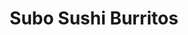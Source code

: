 ---
layout: place
title: Subo Sushi Burritos
permalink: /oregon/eugene/subo-sushi-burritos.html
stateAbbr: OR
stateName: Oregon
cityName: Eugene
seo:
  type: restaurant
  links: null
place_id: ChIJa4igu4gfwVQRMJHbswoqwGE
photos:
  - name: >-
      places/ChIJa4igu4gfwVQRMJHbswoqwGE/photos/AeeoHcL6uVOkp78qdNu2NkNG3nJ59VNbl8kixgobetIY90s51vZwowsq5GSDof6db9tCGG48g-vNVVfnknTDZ0Ar56qiJA3YbrhRvpjbHsK_QuCi6onfUx9IPslp6q6m1yR9UcHUpIiKFzS2MwZQsL8tWu19Vf3O1sJaqMgjmvZ7IFBjNVR-ctLDtPi5f2FWpn441iaO38AStyOEkPj96at0gyw3e-XSxl9ey9I7lLYLGlDOFlYdeNiJkYmQnv0FvGhJdrx9gHP2aRkrY8eeap6GYf5O1BAvUB8CuMlBxZs2hF6Dhg
    widthPx: 4032
    heightPx: 3024
    authorAttributions:
      - displayName: Subo Sushi Burritos
        uri: https://maps.google.com/maps/contrib/106717827997800180253
        photoUri: >-
          https://lh3.googleusercontent.com/a-/ALV-UjW1Adf8odrG-Z4unJc-l0rYoItSjUOkM7xRLdxnfLeZQDkmNfXv=s100-p-k-no-mo
    flagContentUri: >-
      https://www.google.com/local/imagery/report/?cb_client=maps_api_places.places_api&image_key=!1e10!2sAF1QipMnhWsIiqzCI-2fzVBRnRdoZ7msZNLwj-Fhm-ob&hl=en-US
    googleMapsUri: >-
      https://www.google.com/maps/place//data=!3m4!1e2!3m2!1sAF1QipMnhWsIiqzCI-2fzVBRnRdoZ7msZNLwj-Fhm-ob!2e10!4m2!3m1!1s0x54c11f88bba0886b:0x61c02a0ab3db9130
  - name: >-
      places/ChIJa4igu4gfwVQRMJHbswoqwGE/photos/AeeoHcLeFISxLgHy-SsCBw9yQjzfo3KUtNn_6vEuVZu65Qy3Jf9wnwSSdPB612KbrjEY3JWiqrcqa5LtKntdOI_t6mIx3kXew6ZLtyJs3jdL-Olbmx71aFcEEps0FRjokY5w6wXrbceQrMkECC29fXQIyTjWvY-zgH8N2JaddEIuLKVXTOmCkAqzMcw0ORBGQfouk-sN_AgobaQPERxKjGGUAUeZ3Y0LkX8o0Vd2Zw1YkgDnm6vM0PlEZ0xhpSpeyxYtIpOKTv8CqLkXx_iAANgVCzalG6cbHRDj68AJep1gMLBukg
    widthPx: 1000
    heightPx: 669
    authorAttributions:
      - displayName: Subo Sushi Burritos
        uri: https://maps.google.com/maps/contrib/106717827997800180253
        photoUri: >-
          https://lh3.googleusercontent.com/a-/ALV-UjW1Adf8odrG-Z4unJc-l0rYoItSjUOkM7xRLdxnfLeZQDkmNfXv=s100-p-k-no-mo
    flagContentUri: >-
      https://www.google.com/local/imagery/report/?cb_client=maps_api_places.places_api&image_key=!1e10!2sAF1QipO7D77TdYYsX0rhzhUE7ut0C-uuJO9j0DPyKtio&hl=en-US
    googleMapsUri: >-
      https://www.google.com/maps/place//data=!3m4!1e2!3m2!1sAF1QipO7D77TdYYsX0rhzhUE7ut0C-uuJO9j0DPyKtio!2e10!4m2!3m1!1s0x54c11f88bba0886b:0x61c02a0ab3db9130
  - name: >-
      places/ChIJa4igu4gfwVQRMJHbswoqwGE/photos/AeeoHcL6jBrFn6743sfXqxJKLvSMpj_crwKWk0wurFh8_mQyOK4sXB36K1RCj2TH-9jkvCPrjilx_RQOopH7TEu9myKfO1OcEVnLfrF6HuF3Uk8aPYgzMX7-ygTBePS5St9hbS_BvMI-Aitwt6Y7HdANFXu65Z0zd2cgf9aGuliwmsoon--GuAX-toumetoHcCcObxf7_kqJ34t8knbSoeoHqcDf26lu13R-wwhPOilMkSpyfjI_7ns4vhBirduKCd1Ao_iHbIJLXKL7ehdXE6MVRbk1V6g4LEYsRwd6uGsa-CmuXhYJ3mwee0BdfLpWJa2ErmMzlj_R_cgz41_Ih4NwUXNB3d8aTtpxFKuf1z1GkWcNMbJKeQP03sdjMqC04X-9-hmQqdzZ0Z4XYqGVXfs4Lli573xlQTd76TkhJzUx1-tzCw
    widthPx: 3024
    heightPx: 4032
    authorAttributions:
      - displayName: Daehwi Won
        uri: https://maps.google.com/maps/contrib/105514160368123516630
        photoUri: >-
          https://lh3.googleusercontent.com/a-/ALV-UjV8Toim4S2cWZGG6z9y9bxNQ0fKPWksAgsT-iB8xDxgOs3stCWX=s100-p-k-no-mo
    flagContentUri: >-
      https://www.google.com/local/imagery/report/?cb_client=maps_api_places.places_api&image_key=!1e10!2sCIHM0ogKEICAgIDf_OOMKg&hl=en-US
    googleMapsUri: >-
      https://www.google.com/maps/place//data=!3m4!1e2!3m2!1sCIHM0ogKEICAgIDf_OOMKg!2e10!4m2!3m1!1s0x54c11f88bba0886b:0x61c02a0ab3db9130
  - name: >-
      places/ChIJa4igu4gfwVQRMJHbswoqwGE/photos/AeeoHcJGW3AaLgKPZier-TI1ql7yqkB-6s_ESQpMtgkoEx1slmULX6myBUQqMcFDIHQllNRdYLAna0WTtVQnR-RP8CsxWsgN3UGpt6OfS0yb6BnBEEKHk-jxDsKj-6EM7r6eebj_lrGIxNkINst1CD5yPtnxVRjAJGr2iy3_ACmDTqNNmKIZeHFj4iDtErsOuJz4HPOWUEmO1lrj9oxO0OYsK8qcI608C2l8nbnrwynH3LQ47bhOB4A3FY-pj_4suKeuvjleuPhTYuMKJmBIiL2eJt5oGzJMVH-LauXxtZWQcaJhZ_uSQo1Mh4coTXH28bVcTKzAUta0fsNOmTJ51OriFcU_dUMIKDCBhE0eiXO6WKMSNrRpQ3szLMHGFO1n-R-RRndE5Xs9cSKQqNqgoZdNaioHkfLL5HBWQR3p0ht8U8Zo1Q
    widthPx: 3072
    heightPx: 4080
    authorAttributions:
      - displayName: Stefanie Jackson
        uri: https://maps.google.com/maps/contrib/117947985499749683149
        photoUri: >-
          https://lh3.googleusercontent.com/a-/ALV-UjVHwlqMavjTLDXGnfuXciuQ6aFcAMA5lEdaotWtW92Cs-i5Ep58_Q=s100-p-k-no-mo
    flagContentUri: >-
      https://www.google.com/local/imagery/report/?cb_client=maps_api_places.places_api&image_key=!1e10!2sCIHM0ogKEICAgICuqNCwEg&hl=en-US
    googleMapsUri: >-
      https://www.google.com/maps/place//data=!3m4!1e2!3m2!1sCIHM0ogKEICAgICuqNCwEg!2e10!4m2!3m1!1s0x54c11f88bba0886b:0x61c02a0ab3db9130
  - name: >-
      places/ChIJa4igu4gfwVQRMJHbswoqwGE/photos/AeeoHcICBWAPxTu413Y5xEtK9Xo9O31bqOdoxrHbqK74gEKjaq_btxflMXLiCNs14omZ2Ck6hTjjmlcEOLJ-I4KUSEVIl9iRfJ9vzUmIOAFKbshSDYnCUVDWBmzpL3bLzw8xAsUhTDQzCVhw0j9DE4JDvd97Tfxb44m8a-USuqong_y1MRuFRCi4jmpB9Q6wEcaiYD-yl3H-irb8F_gkxJ9ofqSybj54gqWIHUM4186OxvmVM2iYJuu5TuWo1M7K9YhluXhH0jrX_6C9MaT4LZgTCJV0W7l_Sr9N4D4vrhejYZXS2UZTRlVToSQpRAKJcO7ePmSk_tC3lPOlsRvmy-c1NZt8uRatHFAEvBUDdyqUXiPEYrSmRNxrmeNeIM6cTHsv8LoiklWjqgY0fdaiJMiWJi58szqMtT6xnVTUDnpRQ14f7TYT
    widthPx: 3024
    heightPx: 4032
    authorAttributions:
      - displayName: Daehwi Won
        uri: https://maps.google.com/maps/contrib/105514160368123516630
        photoUri: >-
          https://lh3.googleusercontent.com/a-/ALV-UjV8Toim4S2cWZGG6z9y9bxNQ0fKPWksAgsT-iB8xDxgOs3stCWX=s100-p-k-no-mo
    flagContentUri: >-
      https://www.google.com/local/imagery/report/?cb_client=maps_api_places.places_api&image_key=!1e10!2sCIHM0ogKEICAgIDf_OOMqgE&hl=en-US
    googleMapsUri: >-
      https://www.google.com/maps/place//data=!3m4!1e2!3m2!1sCIHM0ogKEICAgIDf_OOMqgE!2e10!4m2!3m1!1s0x54c11f88bba0886b:0x61c02a0ab3db9130
  - name: >-
      places/ChIJa4igu4gfwVQRMJHbswoqwGE/photos/AeeoHcKYZz7z0Er7vJneENkT664fiusXxRVFOC_Nrhh31RcxnEyDKUFxqQrryVbyjqdc5tSNXL32q1Nvq44IssI_daPQKyQC4GrFfNgmLl3PTGPWlJdK36Wuxkn8mBsCY_0Mb3_PfcnF0yoSxTP-L8gISz10uL0EkXlXSiW_cy079QaauUaO0v8nAH2DQZCSEd61IUCG5DtROZHPzxsEL4J8IO0wfek3gqygNMVK_rRractrOJFE2s5X1FR6sNfnPbJ7wtsKNWTSu03yayYgV84AWU5ywyeJiBcI0KG5za7QNU4SbHfrraPtOzh0WJVMn6aMvsXj1wQdsWHeuIt4fZqGLimhq6TJUSSdrs1ZME6u412Kg6WTeAWr6F6ikujOdnRnvoJ4SzOfPTn16nQpqHcZVFukNDrlNsBzBXlKeCN1DHccWg
    widthPx: 1868
    heightPx: 4000
    authorAttributions:
      - displayName: Jerry Ladovsky
        uri: https://maps.google.com/maps/contrib/102810536191254663551
        photoUri: >-
          https://lh3.googleusercontent.com/a/ACg8ocIIykC-rzve1xr1Bu6HtDKdyRFJR8yJtVegY5cMu3zGKm8b9A=s100-p-k-no-mo
    flagContentUri: >-
      https://www.google.com/local/imagery/report/?cb_client=maps_api_places.places_api&image_key=!1e10!2sCIHM0ogKEICAgICxy6biTQ&hl=en-US
    googleMapsUri: >-
      https://www.google.com/maps/place//data=!3m4!1e2!3m2!1sCIHM0ogKEICAgICxy6biTQ!2e10!4m2!3m1!1s0x54c11f88bba0886b:0x61c02a0ab3db9130
  - name: >-
      places/ChIJa4igu4gfwVQRMJHbswoqwGE/photos/AeeoHcI_hGjKQTiaecx8arNn6DEHRvbnyCZICH21yBcCQiYUSwzr8xI0h8vfxgOBQSZqsVqywuLZS7Ac0LB4mkWQ3pJ3_zJfj5bFOS1s5MsTcYfSQJUKv8EiRerCRWpGlMciSIa4ckhU9-E5IsyBwXo34-yrU00H2TppxAgn5IKbB6kGQ4egIBLP1Ee-MnKutCUdd8Gn0QCkyDKAbQB0k8fZDJWpE7F9_5D9MQ61ux6r4Btbtq5hjMmULSjdkDV8J5u8iiSSW_VxTzFrXAv7Lbmu6q566HtxgHCHfKhnzdV71z0zvZziz6e2Yeiboj-yXe8rgfet2NG1dUuyibSb_xAuXq38u2wZXa0g6pzboWSOlMws0wVTuJxJkl7VeKl_5mcbWwNPYkmzN8bnBS3xmvD47D6vTeTjPGL5E2fnsDriEhzeNg
    widthPx: 4032
    heightPx: 3024
    authorAttributions:
      - displayName: lisa h
        uri: https://maps.google.com/maps/contrib/101517724546985105278
        photoUri: >-
          https://lh3.googleusercontent.com/a/ACg8ocJhmZ8_HoYk6236qHN3amqa9UZi-PtV6GwbTorh-Nc8sdaCKw=s100-p-k-no-mo
    flagContentUri: >-
      https://www.google.com/local/imagery/report/?cb_client=maps_api_places.places_api&image_key=!1e10!2sCIHM0ogKEICAgIC3oLu-Yw&hl=en-US
    googleMapsUri: >-
      https://www.google.com/maps/place//data=!3m4!1e2!3m2!1sCIHM0ogKEICAgIC3oLu-Yw!2e10!4m2!3m1!1s0x54c11f88bba0886b:0x61c02a0ab3db9130
  - name: >-
      places/ChIJa4igu4gfwVQRMJHbswoqwGE/photos/AeeoHcIe1sLX01stqlgoF6ujCXYDPf7uszXVxWxSbLRwRZM84lmg6IvEZr2O0BhGzdwsK-SWHzKCox3ZjEg7Z2WQjPnyPLUWyGB_NZUPcPHKOp-yHZ-FhDQaKfiw4TU28lKL5I0isbtQbD5_zdtUDu3dKxEv4D-uRs-YoAvmQII9ufL6aWB_66pOZOx7-PYd5zJutovoKlL8JCVxxeHmjFTtNCNTGSoXndu9o3sTf_2szLGb7WSbM1fOFl7GR0wRsUsVHWU2VEYugAp_8Yf-C85f9WwAWO48B-fFl4kBwKGW2M1_ug
    widthPx: 800
    heightPx: 640
    authorAttributions:
      - displayName: Subo Sushi Burritos
        uri: https://maps.google.com/maps/contrib/106717827997800180253
        photoUri: >-
          https://lh3.googleusercontent.com/a-/ALV-UjW1Adf8odrG-Z4unJc-l0rYoItSjUOkM7xRLdxnfLeZQDkmNfXv=s100-p-k-no-mo
    flagContentUri: >-
      https://www.google.com/local/imagery/report/?cb_client=maps_api_places.places_api&image_key=!1e10!2sAF1QipPsmO19YpUCs8VROwUY3chbC7j-jRDcW-SvKVbA&hl=en-US
    googleMapsUri: >-
      https://www.google.com/maps/place//data=!3m4!1e2!3m2!1sAF1QipPsmO19YpUCs8VROwUY3chbC7j-jRDcW-SvKVbA!2e10!4m2!3m1!1s0x54c11f88bba0886b:0x61c02a0ab3db9130
  - name: >-
      places/ChIJa4igu4gfwVQRMJHbswoqwGE/photos/AeeoHcLdzAhyIprhCzi2rg9DdtWMXWed_eBAOSETw6LQrjrNGmBCGV2e0LT8U0T72Cq5IiDL6Mh5KU6DQBtUGiJku1HuLSZcnnwHRsm1knUSuj2Yn675iKHH3eD97CBZ91wYb2DW500sql6rHeNTJwR8T9GsDYBsyj_x5iy0IlHXt-Omih6UyAQVaTS-2l6-zPQ7iruO9aI61DJ3d6iUyZi_EikvwvhoKwQ0GeGHAFNfqApNdmiNoV0t3I0IHjc4WoHV2cVRHkJpcimAxoP0xxsa_ufwS0SmzAF8XIzC3ZBzmdaftA
    widthPx: 4032
    heightPx: 3024
    authorAttributions:
      - displayName: Subo Sushi Burritos
        uri: https://maps.google.com/maps/contrib/106717827997800180253
        photoUri: >-
          https://lh3.googleusercontent.com/a-/ALV-UjW1Adf8odrG-Z4unJc-l0rYoItSjUOkM7xRLdxnfLeZQDkmNfXv=s100-p-k-no-mo
    flagContentUri: >-
      https://www.google.com/local/imagery/report/?cb_client=maps_api_places.places_api&image_key=!1e10!2sAF1QipObh8vOxkxU2DpFiGBOFVD4ofCdsFo5wNkNqjKN&hl=en-US
    googleMapsUri: >-
      https://www.google.com/maps/place//data=!3m4!1e2!3m2!1sAF1QipObh8vOxkxU2DpFiGBOFVD4ofCdsFo5wNkNqjKN!2e10!4m2!3m1!1s0x54c11f88bba0886b:0x61c02a0ab3db9130
  - name: >-
      places/ChIJa4igu4gfwVQRMJHbswoqwGE/photos/AeeoHcLZfR8m6bFeyJ9ju2A_WrLO99j7qm7QUx4BPFozpSr1rk46a7sUWyQMRN74wfol9ba08bMcL5WIlnCnw4EmXHEvbT4fZJ-6FWPdYqTovTHIX1S92_gN2t4bo5_WouP6ifhnITBMONUQ1phOaCw3a9rtLGr7eo8adY1XcJXQJ56-VafucL-zyfB4e5vzJT3PByRvdWkj_ZL3cTb-gt_61bUWr2vp2CbW47CACSJRS5n63pBLZ52yZS9Gc8nu_4_dC5vbUFSZLiFJ86ZhYc9J2_BTRte_pyvdglAZ_fCELr6lZw
    widthPx: 750
    heightPx: 565
    authorAttributions:
      - displayName: Subo Sushi Burritos
        uri: https://maps.google.com/maps/contrib/106717827997800180253
        photoUri: >-
          https://lh3.googleusercontent.com/a-/ALV-UjW1Adf8odrG-Z4unJc-l0rYoItSjUOkM7xRLdxnfLeZQDkmNfXv=s100-p-k-no-mo
    flagContentUri: >-
      https://www.google.com/local/imagery/report/?cb_client=maps_api_places.places_api&image_key=!1e10!2sAF1QipM5uV8uTowm3jf7M3ZvmnsvDaJwdavP7_Fp-1XY&hl=en-US
    googleMapsUri: >-
      https://www.google.com/maps/place//data=!3m4!1e2!3m2!1sAF1QipM5uV8uTowm3jf7M3ZvmnsvDaJwdavP7_Fp-1XY!2e10!4m2!3m1!1s0x54c11f88bba0886b:0x61c02a0ab3db9130
address: 2568 Willamette St, Eugene, OR 97405, USA
street: 2568 Willamette St
city: Eugene
state: OR
zip: '97405'
country: USA
neighborhood: Friendly
latitude: '44.030613'
longitude: '-123.091165'
accessibility_options:
  wheelchairAccessibleParking: true
  wheelchairAccessibleEntrance: true
  wheelchairAccessibleSeating: true
business_status: OPERATIONAL
name: Subo Sushi Burritos
google_maps_links:
  directionsUri: >-
    https://www.google.com/maps/dir//''/data=!4m7!4m6!1m1!4e2!1m2!1m1!1s0x54c11f88bba0886b:0x61c02a0ab3db9130!3e0
  placeUri: https://maps.google.com/?cid=7043676042663006512
  writeAReviewUri: >-
    https://www.google.com/maps/place//data=!4m3!3m2!1s0x54c11f88bba0886b:0x61c02a0ab3db9130!12e1
  reviewsUri: >-
    https://www.google.com/maps/place//data=!4m4!3m3!1s0x54c11f88bba0886b:0x61c02a0ab3db9130!9m1!1b1
  photosUri: >-
    https://www.google.com/maps/place//data=!4m3!3m2!1s0x54c11f88bba0886b:0x61c02a0ab3db9130!10e5
primary_type: Sushi Restaurant
opening_hours:
  regular: null
  current: null
secondary_opening_hours:
  regular:
    weekdayDescriptions: null
    type: null
  current:
    weekdayDescriptions: null
    type: null
phone: null
price_level: null
price_range: null
rating: null
rating_count: 0
website: null
description: >-
  Discover Subo Sushi Burritos in Eugene, OR$$$Subo Sushi Burritos in Eugene,
  Oregon, stands out as a lively spot for fresh sushi options that blend
  creativity with classic flavors. This restaurant specializes in inventive
  burritos and bowls packed with high-quality ingredients, making it a go-to
  choice for those seeking satisfying meals in a welcoming atmosphere. With
  offerings that include beer, wine, and cider to complement your dining
  experience, it's perfect for casual get-togethers or a quick bite after
  exploring the area. Accessibility features like wheelchair-friendly parking
  and entrances add to its appeal, ensuring everyone can enjoy the vibrant vibe.
  If you're on the hunt for top sushi spots nearby, this location delivers a
  fresh twist on familiar favorites that keeps locals coming back.
generative_summary: >-
  Discover Subo Sushi Burritos in Eugene, OR$$$Subo Sushi Burritos in Eugene,
  Oregon, stands out as a lively spot for fresh sushi options that blend
  creativity with classic flavors. This restaurant specializes in inventive
  burritos and bowls packed with high-quality ingredients, making it a go-to
  choice for those seeking satisfying meals in a welcoming atmosphere. With
  offerings that include beer, wine, and cider to complement your dining
  experience, it's perfect for casual get-togethers or a quick bite after
  exploring the area. Accessibility features like wheelchair-friendly parking
  and entrances add to its appeal, ensuring everyone can enjoy the vibrant vibe.
  If you're on the hunt for top sushi spots nearby, this location delivers a
  fresh twist on familiar favorites that keeps locals coming back.
generative_disclosure: Summarized by AI using the Grok-3-Mini model.
reviews: null
review_summary: >-
  What Customers Love About This Sushi Spot$$$Visitors often praise the
  delicious sushi burritos at this spot, with creative options like a popular
  signature roll stealing the show for its bold flavors and fresh ingredients.
  Many highlight the quick and friendly service that makes grabbing a meal feel
  effortless and enjoyable, even during busy times. Folks appreciate the
  inventive take on traditional dishes, noting how it adds excitement to their
  dining routine without skimping on quality. Overall, it's a solid pick for
  anyone craving a casual sushi experience, with the efficient vibe helping it
  stand out in the neighborhood. If you're exploring sushi places around town,
  this one frequently gets nods for its tasty offerings and welcoming approach
  that leaves a positive impression.
review_disclosure: Summarized by AI using the Grok-3-Mini model.
parking_options: null
payment_options: null
allow_dogs: null
curbside_pickup: null
delivery: null
dine_in: null
good_for_children: null
good_for_groups: null
good_for_sports: null
live_music: null
menu_for_children: null
outdoor_seating: null
reservable: null
restroom: null
serves_beer: null
serves_breakfast: null
serves_brunch: null
serves_cocktails: null
serves_coffee: null
serves_dinner: null
serves_dessert: null
serves_lunch: null
serves_vegetarian_food: null
serves_wine: null
takeout: null
update_category: pro
places_description: null

---